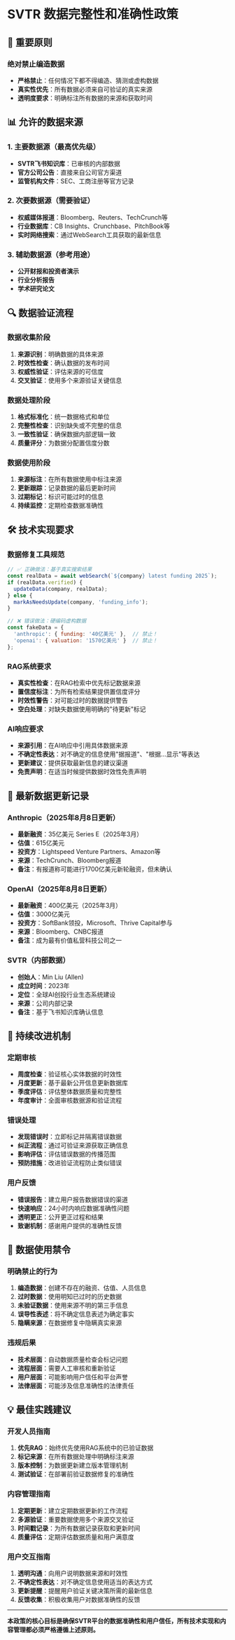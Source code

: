 # SVTR 数据完整性和准确性政策

## 🚨 重要原则

### 绝对禁止编造数据
- **严格禁止**：任何情况下都不得编造、猜测或虚构数据
- **真实性优先**：所有数据必须来自可验证的真实来源
- **透明度要求**：明确标注所有数据的来源和获取时间

## 📊 允许的数据来源

### 1. 主要数据源（最高优先级）
- **SVTR飞书知识库**：已审核的内部数据
- **官方公司公告**：直接来自公司官方渠道
- **监管机构文件**：SEC、工商注册等官方记录

### 2. 次要数据源（需要验证）
- **权威媒体报道**：Bloomberg、Reuters、TechCrunch等
- **行业数据库**：CB Insights、Crunchbase、PitchBook等
- **实时网络搜索**：通过WebSearch工具获取的最新信息

### 3. 辅助数据源（参考用途）
- **公开财报和投资者演示**
- **行业分析报告**
- **学术研究论文**

## 🔍 数据验证流程

### 数据收集阶段
1. **来源识别**：明确数据的具体来源
2. **时效性检查**：确认数据的发布时间
3. **权威性验证**：评估来源的可信度
4. **交叉验证**：使用多个来源验证关键信息

### 数据处理阶段
1. **格式标准化**：统一数据格式和单位
2. **完整性检查**：识别缺失或不完整的信息
3. **一致性验证**：确保数据内部逻辑一致
4. **质量评分**：为数据分配置信度分数

### 数据使用阶段
1. **来源标注**：在所有数据使用中标注来源
2. **更新跟踪**：记录数据的最后更新时间
3. **过期标记**：标识可能过时的信息
4. **持续监控**：定期检查数据准确性

## 🛠️ 技术实现要求

### 数据修复工具规范
```javascript
// ✅ 正确做法：基于真实搜索结果
const realData = await webSearch(`${company} latest funding 2025`);
if (realData.verified) {
  updateData(company, realData);
} else {
  markAsNeedsUpdate(company, 'funding_info');
}

// ❌ 错误做法：硬编码虚构数据
const fakeData = {
  'anthropic': { funding: '40亿美元' },  // 禁止！
  'openai': { valuation: '1570亿美元' }  // 禁止！
};
```

### RAG系统要求
- **真实性检查**：在RAG检索中优先标记数据来源
- **置信度标注**：为所有检索结果提供置信度评分
- **时效性警告**：对可能过时的数据提供警告
- **空白处理**：对缺失数据使用明确的"待更新"标记

### AI响应要求
- **来源引用**：在AI响应中引用具体数据来源
- **不确定性表达**：对不确定的信息使用"据报道"、"根据...显示"等表达
- **更新建议**：提供获取最新信息的建议渠道
- **免责声明**：在适当时候提供数据时效性免责声明

## 📅 最新数据更新记录

### Anthropic（2025年8月8日更新）
- **最新融资**：35亿美元 Series E（2025年3月）
- **估值**：615亿美元
- **投资方**：Lightspeed Venture Partners、Amazon等
- **来源**：TechCrunch、Bloomberg报道
- **备注**：有报道称可能进行1700亿美元新轮融资，但未确认

### OpenAI（2025年8月8日更新）
- **最新融资**：400亿美元（2025年3月）
- **估值**：3000亿美元
- **投资方**：SoftBank领投，Microsoft、Thrive Capital参与
- **来源**：Bloomberg、CNBC报道
- **备注**：成为最有价值私营科技公司之一

### SVTR（内部数据）
- **创始人**：Min Liu (Allen)
- **成立时间**：2023年
- **定位**：全球AI创投行业生态系统建设
- **来源**：公司内部记录
- **备注**：基于飞书知识库确认信息

## 🔄 持续改进机制

### 定期审核
- **周度检查**：验证核心实体数据的时效性
- **月度更新**：基于最新公开信息更新数据库
- **季度评估**：评估整体数据质量和完整性
- **年度审计**：全面审核数据源和验证流程

### 错误处理
- **发现错误时**：立即标记并隔离错误数据
- **纠正流程**：通过可验证来源获取正确信息
- **影响评估**：评估错误数据的传播范围
- **预防措施**：改进验证流程防止类似错误

### 用户反馈
- **错误报告**：建立用户报告数据错误的渠道
- **快速响应**：24小时内响应数据准确性问题
- **透明更正**：公开更正过程和结果
- **致谢机制**：感谢用户提供的准确性反馈

## 🚫 数据使用禁令

### 明确禁止的行为
1. **编造数据**：创建不存在的融资、估值、人员信息
2. **过时数据**：使用明知已过时的历史数据
3. **未验证数据**：使用来源不明的第三手信息
4. **误导性表述**：将不确定信息表述为确定事实
5. **隐瞒来源**：在数据修复中隐瞒真实来源

### 违规后果
- **技术层面**：自动数据质量检查会标记问题
- **流程层面**：需要人工审核和重新验证
- **用户层面**：可能影响用户信任和平台声誉
- **法律层面**：可能涉及信息准确性的法律责任

## 💡 最佳实践建议

### 开发人员指南
1. **优先RAG**：始终优先使用RAG系统中的已验证数据
2. **标记来源**：在所有数据处理中明确标注来源
3. **版本控制**：为数据更新建立版本管理机制
4. **测试验证**：在部署前验证数据修复的准确性

### 内容管理指南
1. **定期更新**：建立定期数据更新的工作流程
2. **多源验证**：重要数据使用多个来源交叉验证
3. **时间戳记录**：为所有数据记录获取和更新时间
4. **质量评估**：定期评估数据质量和用户满意度

### 用户交互指南
1. **透明沟通**：向用户说明数据来源和时效性
2. **不确定性表达**：对不确定信息使用适当的表达方式
3. **更新提醒**：提醒用户验证关键决策所需的最新信息
4. **反馈收集**：积极收集用户对数据准确性的反馈

---

**本政策的核心目标是确保SVTR平台的数据准确性和用户信任，所有技术实现和内容管理都必须严格遵循上述原则。**